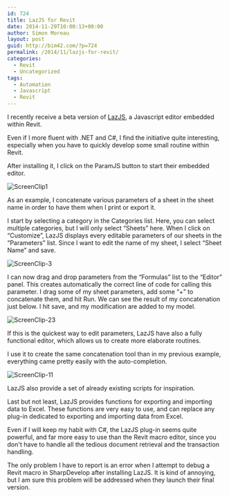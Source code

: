 ```yaml
---
id: 724
title: LazJS for Revit
date: 2014-11-29T10:00:13+00:00
author: Simon Moreau
layout: post
guid: http://bim42.com/?p=724
permalink: /2014/11/lazjs-for-revit/
categories:
  - Revit
  - Uncategorized
tags:
  - Automation
  - Javascript
  - Revit
---
```

I recently receive a beta version of [LazJS](http://www.lazjs.com/ "LazJS"), a Javascript editor embedded within Revit.

Even if I more fluent with .NET and C#, I find the initiative quite interesting, especially when you have to quickly develop some small routine within Revit.

After installing it, I click on the ParamJS button to start their embedded editor.

![ScreenClip1](http://bim42.com/wp-content/uploads/2014/11/ScreenClip1.png)

As an example, I concatenate various parameters of a sheet in the sheet name in order to have them when I print or export it.

I start by selecting a category in the Categories list. Here, you can select multiple categories, but I will only select &#8220;Sheets&#8221; here. When I click on &#8220;Customize&#8221;, LazJS displays every editable parameters of our sheets in the &#8220;Parameters&#8221; list. Since I want to edit the name of my sheet, I select &#8220;Sheet Name&#8221; and save.

![ScreenClip-3](http://bim42.com/wp-content/uploads/2014/11/ScreenClip-3.png)

I can now drag and drop parameters from the &#8220;Formulas&#8221; list to the &#8220;Editor&#8221; panel. This creates automatically the correct line of code for calling this parameter. I drag some of my sheet parameters, add some &#8220;+&#8221; to concatenate them, and hit Run. We can see the result of my concatenation just below. I hit save, and my modification are added to my model.

![ScreenClip-23](http://bim42.com/wp-content/uploads/2014/11/ScreenClip-23.png)

If this is the quickest way to edit parameters, LazJS have also a fully functional editor, which allows us to create more elaborate routines.

I use it to create the same concatenation tool than in my previous example, everything came pretty easily with the auto-completion.

![ScreenClip-11](http://bim42.com/wp-content/uploads/2014/11/ScreenClip-11.png)

LazJS also provide a set of already existing scripts for inspiration.

Last but not least, LazJS provides functions for exporting and importing data to Excel. These functions are very easy to use, and can replace any plug-in dedicated to exporting and importing data from Excel.

Even if I will keep my habit with C#, the LazJS plug-in seems quite powerful, and far more easy to use than the Revit macro editor, since you don't have to handle all the tedious document retrieval and the transaction handling.

The only problem I have to report is an error when I attempt to debug a Revit macro in SharpDevelop after installing LazJS. It is kind of annoying, but I am sure this problem will be addressed when they launch their final version.